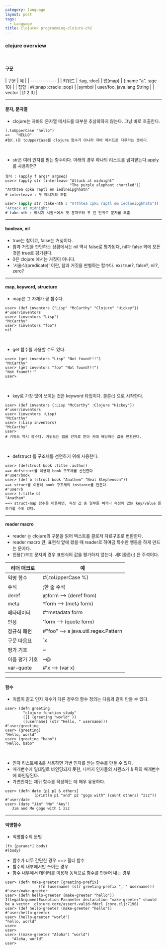 ```yaml
---
category: language
layout: post
tags:
  - Language
title: Clojure> programming-clojure-ch2
---
```

### clojure overview

<br>

#### 구문

| 구문 | 예 |
| ------------- |
| 키워드 | :tag, :doc|
| 맵(map) | {:name "a", :age 10} |
| 집합 | #{:snap :cracle :pop} |
|symbol | user/foo, java.lang.String |
| vector | [1 2 3] |

---

#### 문자, 문자열
* clojure는 자바의 문자열 메서드를 대부분 추상화하지 않는다. 그냥 바로 호출한다.
```clojure?line_number=false
(.toUpperCase "hello")
=>   "HELLO"
#점(.)은 toUpperCase를 clojure 함수가 아니라 자바 메서드로 다루라는 뜻이다.
```

<br>

* str은 여러 인자를 받는 함수이다. 아래의 경우 하나의 리스트를 넘겨받는다.apply를 사용하면?
```clojure?line_number=false
형식 : (apply f args* argseq)
user> (apply str (interleave "Attack at midnight"
                             "The purple elephant chortled"))
"ATthtea cpku raptl em iedlneipghhatn"
# interleave : 두 메시지의 조합
```
```lisp
user> (apply str (take-nth 2 "ATthtea cpku raptl em iedlneipghhatn"))
"Attack at midnight"
# take-nth : 메시지 시퀀스에서 첫 문자부터 두 칸 단위로 문자를 추출
```

---

#### boolean, nil
* true는 참이고, false는 거싲이다.
* 참과 거짓을 판단하는 상황에서는 nil 역시 false로 평가된다, nil과 false 외에 모든 것은 true로 평가된다.
* 0은 clojure 에서는 거짓이 아니다.
* '서술식(predicate)' 이란, 참과 거짓을 판별하는 함수다.  ex) true?, false?, nil?, zero?

---

#### map, keyword, structure
* map은 그 자체가 곧 함수다.
```clojure?line_number=false
user> (def inventors {"Lisp" "McCarthy" "Clojure" "Hickey"})
#'user/inventors
user> (inventors "Lisp")
"McCarthy"
user> (inventors "foo")
nil
```

<br>

* get 함수를 사용할 수도 있다.
```clojure?line_number=false
user> (get inventors "Lisp" "Not found!!!")
"McCarthy"
user> (get inventors "foo" "Not found!!!")
"Not found!!!"
user> 
```

<br>

* key로 가장 많이 쓰이는 것은 keyword 타입이다. 콜론(:) 으로 시작한다.
```clojure?line_number=false
user> (def inventors {:Lisp "McCarthy" :Clojure "Hickey"})
#'user/inventors
user> (inventors :Lisp)
"McCarthy"
user> (:Lisp inventors)
"McCarthy"
user>
# 키워드 역시 함수다. 키워드는 맵을 인자로 받아 키에 해당하는 값을 반환한다.
```

<br>

* defstruct 를 구조체를 선언하기 위해 사용한다.
```clojure?line_number=false
user> (defstruct book :title :author)
==> defstruct를 이용해 book 구조체를 선언한다
#'user/book
user> (def b (struct book "Anathem" "Neal Stephenson")) 
==> struct를 이용해 book 구조체의 instance를 만든다.
#'user/b
user> (:title b)
"Anathem"
==> struct-map 함수를 이용하면, 속성 값 중 일부를 빼거나 속성에 없는 key/value 를 추가할 수도 있다.
```

---

#### reader macro

* reader 는 clojure의 구문을 읽어 텍스트를 클로저 자료구조로 변환한다.
* reader macro 란, 표현식 앞에 왔을 때 reader로 하여금 특수한 행동을 하게 만드는 문자다.
* 인용(')부호 문자의 경우 표현식의 값을 평가하지 않는다. 세미콜론(;) 은 주석이다.

|리더 매크로|예|
|---|---|
|익명 함수|#(.toUpperCase %)
|주석|;한 줄 주석|
|deref|@form --> (deref from)|
|meta|^form --> (meta form)|
|메타데이터|#^metadata form|
|인용|'form --> (quote form)|
|정규식 패턴|#"foo" --> a java.util.regex.Pattern|
|구문 따옴표|`x|
|평가 기호|~|
|이음 평가 기호|~@|
|var-quote|#'x --> (var x)|

---

#### 함수

* 이름이 같고 인자 개수가 다른 경우의 함수 정의는 다음과 같이 만들 수 있다.
```clojure?line_number=false
user> (defn greeting
        "clojure function study"
        ([] (greeting "world" ))
        ([username] (str "Hello, " username)))
#'user/greeting
user> (greeting)
"Hello, world"
user> (greeting "babo")
"Hello, babo"
```

<br>

* 인자 리스트에 &를 사용하면 가변 인자를 받는 함수를 만들 수 있다.
* 매개변수에 일대일로 바인딩되지 못한, 나머지 인자들의 시퀀스가 & 뒤의 매개변수에 바인딩된다.
* 가변인자는 재귀 함수를 작성하는 데 매우 유용하다.
```clojure?line_number=false
user> (defn date [p1 p2 & others]
             (println p1 "and" p2 "gogo with" (count others) "zzz"))
#'user/date
user> (date "Jim" "Me" "Any")
   Jim and Me gogo with 1 zzz
```

---

#### 익명함수

* 익명함수의 문법 
```
(fn [params*] body)
#(body)
```
* 함수가 너무 간단한 경우  ==>  필터 함수
* 함수의 내부에서만 쓰이는 경우
* 함수 내부에서 데이터를 이용해 동적으로 함수를 만들어 내는 경우
```clojure?line_number=false
user> (defn make-greeter [greeting-prefix]
               (fn [username] (str greeting-prefix ", " username)))
#'user/make-greeter
user> (defn hello-greeter (make-greeter "hello"))
IllegalArgumentException Parameter declaration "make-greeter" should be a vector  clojure.core/assert-valid-fdecl (core.clj:7196)
user> (def hello-greeter (make-greeter "hello"))
#'user/hello-greeter
user> (hello-greeter "world")
"hello, world"
user>
user>
user> ((make-greeter "Aloha") "world")
   "Aloha, world"
user>
```

